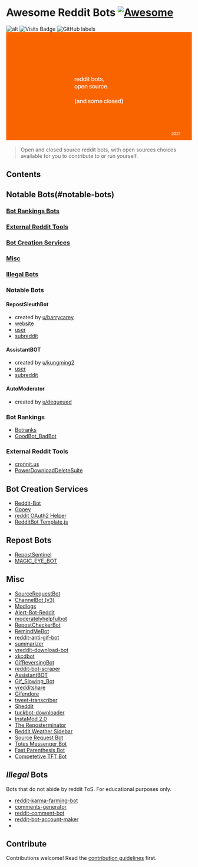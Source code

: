 # Awesome Reddit Bots [![Awesome](https://awesome.re/badge.svg)](https://awesome.re)
![alt](https://img.shields.io/github/last-commit/huckingfoes/awesome-reddit-bots)
![Visits Badge](https://badges.pufler.dev/visits/huckingfoes/awesome-reddit-bots)
![GitHub labels](https://img.shields.io/github/labels/huckingfoes/awesome-reddit-bots/help%20wanted?style=flat)
![alt text](https://raw.githubusercontent.com/huckingfoes/awesome-reddit-bots/master/aa.png)


> Open and closed source reddit bots, with open sources choices available for you to contribute to or run yourself.


## Contents
## Notable Bots(#notable-bots)
### [Bot Rankings Bots](#bot-rankings)
### [External Reddit Tools](#external-reddit-tools)
### [Bot Creation Services](#bot-creation-services)
### [Misc](#misc)
### [Illegal Bots](#illegal-bots)

### Notable Bots
#### RepostSleuthBot
- created by [u/barrycarey](https://reddit.com/u/barrycarey)
- [website](https://repostsleuth.com) 
- [user](https://reddit.com/u/repostsleuthbot)
- [subreddit](https://reddit.com/r/repostsleuthbot)
#### AssistantBOT
- created by [u/kungming2](https://reddit.com/u/kungming2)
- [user](https://reddit.com/u/assistantbot)
- [subreddit](https://reddit.com/r/assistantbot)
#### AutoModerator
- created by [u/dequeued](https://reddit.com/u/dequeued)

### Bot Rankings
- [Botranks](https://github.com/Brandawg93/Botranks)
- [GoodBot_BadBot](https://github.com/woodske/GoodBot_BadBot)

### External Reddit Tools
- [cronnit.us](https://github.com/krisives/cronnit.us)
- [PowerDownloadDeleteSuite](https://github.com/j0be/PowerDeleteSuite)

## Bot Creation Services
- [Reddit-Bot](https://github.com/kylelobo/Reddit-Bot)
- [Gooey](https://github.com/GooeyBot/Gooey)
- [reddit OAuth2 Helper](https://github.com/not-an-aardvark/reddit-oauth-helper)
- [RedditBot Template.js](https://github.com/web-temps/RedditBot-TemplateJS)


## Repost Bots
- [RepostSentinel](https://github.com/korbendallas-reddit/RepostSentinel)
- [MAGIC_EYE_BOT](https://github.com/downfromthetrees/the_magic_eye)


## Misc
- [SourceRequestBot](https://github.com/AkitotheExiled/SourceRequestBot)
- [ChannelBot (v3)](https://github.com/Thomas-X/channelbot-3)
- [Modlogs](https://github.com/vitosamson/modlogs)
- [Alert-Bot-Reddit](https://github.com/tylerbrockett/Alert-Bot-Reddit)
- [moderatelyhelpfulbot](https://github.com/antidense/moderatelyhelpfulbot)
- [RepostCheckerBot](https://github.com/A1igator/RepostCheckerBot)
- [RemindMeBot](https://github.com/Watchful1/RemindMeBot)
- [reddit-anti-gif-bot](https://github.com/wasdennnoch/reddit-anti-gif-bot)
- [summarizer](https://github.com/PhantomInsights/summarizer)
- [vreddit-download-bot](https://github.com/JohannesPertl/vreddit-download-bot)
- [xkcdbot](https://github.com/joeyvanlierop/xkcdbot)
- [GifReversingBot](https://github.com/pmdevita/GifReversingBot)
- [reddit-bot-scraper](https://github.com/pitops/reddit-bot-scraper)
- [AssistantBOT](https://github.com/kungming2/AssistantBOT)
- [Gif_Slowing_Bot](https://github.com/woltsu/Gif_Slowing_Bot)
- [vredditshare](https://github.com/pmdevita/vredditshare)
- [Gifendore](https://github.com/Brandawg93/Gifendore)
- [tweet-transcriber](https://github.com/PhantomInsights/tweet-transcriber)
- [Sheddit](https://github.com/rahulnpadalkar/Sheddit)
- [tuckbot-downloader](https://github.com/kyleratti/tuckbot-downloader)
- [InstaMod 2.0](https://github.com/disasterpiece9000/InstaMod-2.0)
- [The Reposterminator](https://github.com/nickofolas/TheReposterminator)
- [Reddit Weather Sidebar](https://github.com/impshum/Reddit-Weather-Sidebar)
- [Source Request Bot](https://github.com/AkitotheExiled/SourceRequestBot)
- [Totes Messenger Bot](https://github.com/justcool393/TotesMessenger)
- [Fast Parenthesis Bot](https://github.com/as-com/fast-parenthesis-bot)
- [Competetive TFT Bot](https://github.com/lukenamop/comp-tft-bot)

## *Illegal* Bots
Bots that do not abide by reddit ToS. For educational purposes only.

- [reddit-karma-farming-bot](https://github.com/MrPowerScripts/reddit-karma-farming-bot)
- [comments-generator](https://github.com/PhantomInsights/comments-generator)
- [reddit-comment-bot](https://github.com/yashar1/reddit-comment-bot)
- [reddit-bot-account-maker](https://github.com/WilliamHYZhang/Reddit-Bot-Account-Maker)
- 


## Contribute

Contributions welcome! Read the [contribution guidelines](contributing.md) first.
